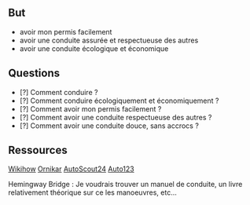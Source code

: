 ## But
- avoir mon permis facilement 
- avoir une conduite assurée et respectueuse des autres
- avoir une conduite écologique et économique
## Questions
- [?] Comment conduire ?
- [?] Comment conduire écologiquement et économiquement ?
- [?] Comment avoir mon permis facilement ?
- [?] Comment avoir une conduite respectueuse des autres ?
- [?] Comment avoir une conduite douce, sans accrocs ?
## Ressources
[Wikihow](https://fr.wikihow.com/conduire-une-voiture-manuelle)
[Ornikar](https://www.ornikar.com/permis/conseils-conduite)
[AutoScout24](https://www.autoscout24.fr/informer/conseils/conducteur-debutant/apprendre-a-conduire/apprendre-a-conduire/)
[Auto123](https://www.auto123.com/fr/actualites/apprendre-a-conduire-avec-une-boite-manuelle/32846/)

Hemingway Bridge : 
Je voudrais trouver un manuel de conduite, un livre relativement théorique sur ce les manoeuvres, etc...

